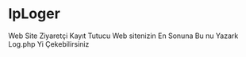# IpLoger
Web Site Ziyaretçi Kayıt Tutucu
Web sitenizin En Sonuna <?php include"log.php" ?>  Bu nu Yazark Log.php Yi Çekebilirsiniz
